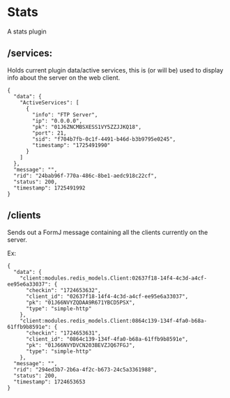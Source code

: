 # Stats

A stats plugin


## /services:
Holds current plugin data/active services, this is (or will be) used to display info about the server on the web client. 

```
{
  "data": {
    "ActiveServices": [
      {
        "info": "FTP Server",
        "ip": "0.0.0.0",
        "pk": "01J6ZNCMBSXESS1VY5ZZJJKQ18",
        "port": 21,
        "sid": "f704b7fb-0c1f-4491-b46d-b3b9795e0245",
        "timestamp": "1725491990"
      }
    ]
  },
  "message": "",
  "rid": "24bab96f-770a-486c-8be1-aedc918c22cf",
  "status": 200,
  "timestamp": 1725491992
}
```

## /clients
Sends out a FormJ message containing all the clients currently on the server.

Ex:

```
{
  "data": {
    "client:modules.redis_models.Client:02637f18-14f4-4c3d-a4cf-ee95e6a33037": {
      "checkin": "1724653632",
      "client_id": "02637f18-14f4-4c3d-a4cf-ee95e6a33037",
      "pk": "01J66NVYZQDAA9R671YBCD5PSX",
      "type": "simple-http"
    },
    "client:modules.redis_models.Client:0864c139-134f-4fa0-b68a-61ffb9b8591e": {
      "checkin": "1724653631",
      "client_id": "0864c139-134f-4fa0-b68a-61ffb9b8591e",
      "pk": "01J66NVYDVCN203BEVZJQ67FGJ",
      "type": "simple-http"
    },
  "message": "",
  "rid": "294ed3b7-2b6a-4f2c-b673-24c5a3361988",
  "status": 200,
  "timestamp": 1724653653
}

```